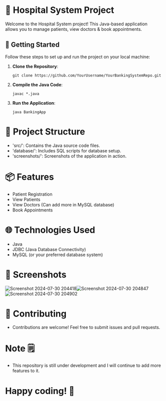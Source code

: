 # 🏥 Hospital System Project

Welcome to the Hospital System project! This Java-based application allows you to manage patients, view doctors & book appointments.

## 🚀 Getting Started

Follow these steps to set up and run the project on your local machine:

1. **Clone the Repository**: 
   ```shell
   git clone https://github.com/YourUsername/YourBankingSystemRepo.git
2. **Compile the Java Code**:

   ```shell
   javac *.java
3. **Run the Application**:

   ```shell
   java BankingApp

# 📂 Project Structure
- 'src/': Contains the Java source code files.
- 'database/': Includes SQL scripts for database setup.
- 'screenshots/': Screenshots of the application in action.

# 📦 Features
- Patient Registration 
- View Patients
- View Doctors (Can add more in MySQL database)
- Book Appointments

# 🌐 Technologies Used
- Java
- JDBC (Java Database Connectivity)
- MySQL (or your preferred database system)

# 📸 Screenshots
![Screenshot 2024-07-30 204418](https://github.com/user-attachments/assets/2c5cbdf2-1c1f-4a9d-9f20-6a5272cad2f5)![Screenshot 2024-07-30 204847](https://github.com/user-attachments/assets/27756bbf-feb1-47ab-9aa0-9a7199ff5b47)
![Screenshot 2024-07-30 204902](https://github.com/user-attachments/assets/3bc0fc7c-e98d-4231-b381-a595b8eea497)

# 🤝 Contributing
- Contributions are welcome! Feel free to submit issues and pull requests.

# Note 🗒️
- This repository is still under development and I will continue to add more features to it.

# Happy coding! 🎉

